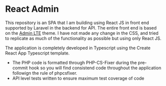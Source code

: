 # React Admin

This repository is an SPA that I am building using React JS in front end supported by Laravel in the backend for API. 
The entire front end is based on the [Admin LTE](https://github.com/ColorlibHQ/AdminLTE) theme. 
I have not made any change in the CSS, and tried to replicate as much of the functionality as possible but using only React JS.

The application is completely developed in Typescript using the Create React App Typescript template. 

- The PHP code is formatted through PHP-CS-Fixer during the pre-commit hook so you will find consistend code throughout the application followign the rule of phpcsfixer.
- API level tests written to ensure maximum test coverage of code
